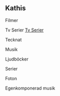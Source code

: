 ## Kathis 

Filmer

Tv Serier  <a href="kathiscat.github.io/Kathis/sidor/tv.html">Tv Serier</a>
        
     

            

Tecknat

Musik

Ljudböcker

Serier

Foton

Egenkomponerad musik

